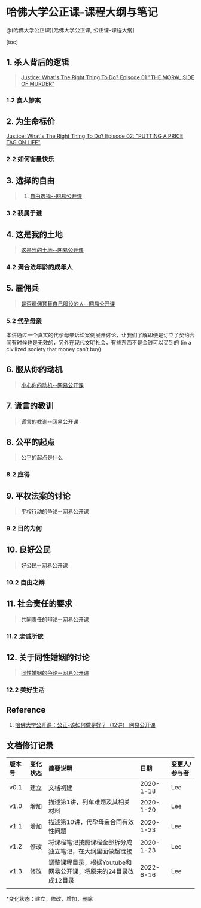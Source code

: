 # 哈佛大学公正课-课程大纲与笔记
@(哈佛大学公正课)[哈佛大学公正课, 公正课-课程大纲]

[toc]



## 1. 杀人背后的逻辑

> [Justice: What's The Right Thing To Do? Episode 01 "THE MORAL SIDE OF MURDER"](https://www.youtube.com/watch?v=kBdfcR-8hEY)



### 1.2  食人惨案





## 2. 为生命标价

[Justice: What's The Right Thing To Do? Episode 02: "PUTTING A PRICE TAG ON LIFE"](https://www.youtube.com/watch?v=0O2Rq4HJBxw)



### 2.2 如何衡量快乐



## 3. 选择的自由

> 1. [自由选择--网易公开课](https://open.163.com/newview/movie/free?pid=M6GOB7TT6&mid=M6GOBUNTF)



### 3.2 我属于谁



## 4. 这是我的土地

> [这是我的土地--网易公开课](https://open.163.com/newview/movie/free?pid=M6GOB7TT6&mid=M6GOCBCG0)



### 4.2  满合法年龄的成年人



## 5. 雇佣兵

> [是否雇佣顶替自己服役的人--网易公开课](https://open.163.com/newview/movie/free?pid=M6GOB7TT6&mid=M6GOCHTC9)





### 5.2 [代孕母亲](https://www.evernote.com/l/ALr19uUIcflJiKbgvYTAdRdF8MxciTYEz8U/)

本讲通过一个真实的代孕母亲诉讼案例展开讨论，让我们了解即便是订立了契约合同有时候也是无效的，另外在现代文明社会，有些东西不是金钱可以买到的 (in a civilized society that money can’t buy)



## 6. 服从你的动机

> [小心你的动机--网易公开课](https://open.163.com/newview/movie/free?pid=M6GOB7TT6&mid=M6GOCJEOP)



## 7. 谎言的教训

> [谎言的教训--网易公开课](https://open.163.com/newview/movie/free?pid=M6GOB7TT6&mid=M6GOCSFDD)



## 8. 公平的起点

> [公平的起点是什么](https://open.163.com/newview/movie/free?pid=M6GOB7TT6&mid=M6GOD1A53)



### 8.2 应得



## 9. 平权法案的讨论

> [平权行动的争论--网易公开课](https://open.163.com/newview/movie/free?pid=M6GOB7TT6&mid=M6GOD6P75)



### 9.2 目的为何



## 10. 良好公民

> [好公民--网易公开课](https://open.163.com/newview/movie/free?pid=M6GOB7TT6&mid=M6GODEHDT)



### 10.2 自由之辩



## 11. 社会责任的要求

> [共同责任的辩论--网易公开课](https://open.163.com/newview/movie/free?pid=M6GOB7TT6&mid=M6GODIQQF)



### 11.2 忠诚所依



## 12.  关于同性婚姻的讨论

> [同性婚姻的争论--网易公开课](https://open.163.com/newview/movie/free?pid=M6GOB7TT6&mid=M6GODNIPB)



### 12.2 美好生活



## Reference

1. [哈佛大学公开课：公正-该如何做是好？（12讲） 网易公开课](https://open.163.com/newview/movie/courseintro?newurl=M6GOB7TT6)



## 文档修订记录

| 版本号|     变化状态|   简要说明|  日期	|   变更人/参与者   |
| :-------- | :--------| :------ |:------ |:------ |
| v0.1 |   建立| 文档初建 |2020-1-18  | Lee|
| v1.0 |   增加| 描述第1讲，列车难题及其相关材料 |2020-1-20  | Lee|
| v1.1 |   增加| 描述第10讲，代孕母亲合同有效性问题 |2020-1-23  | Lee|
| v1.2 |   修改| 将课程笔记按照课程全部拆分成独立笔记，在大纲里面做超链接 |2020-1-23  | Lee|
| v1.3 | 修改 | 调整课程目录，根据Youtube和网易公开课，将原来的24目录改成12目录 |2022-6-16 | Lee |
|  |  |  | |  |

*变化状态：建立，修改，增加，删除